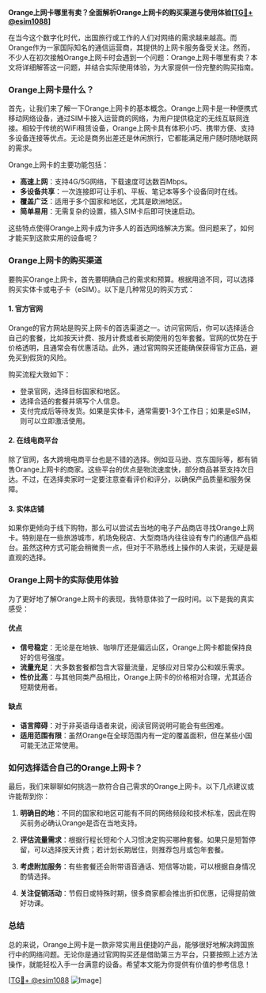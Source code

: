 **Orange上网卡哪里有卖？全面解析Orange上网卡的购买渠道与使用体验[[TG💪+ @esim1088](https://t.me/s/esim1088)]**

在当今这个数字化时代，出国旅行或工作的人们对网络的需求越来越高。而Orange作为一家国际知名的通信运营商，其提供的上网卡服务备受关注。然而，不少人在初次接触Orange上网卡时会遇到一个问题：Orange上网卡哪里有卖？本文将详细解答这一问题，并结合实际使用体验，为大家提供一份完整的购买指南。

### Orange上网卡是什么？

首先，让我们来了解一下Orange上网卡的基本概念。Orange上网卡是一种便携式移动网络设备，通过SIM卡接入运营商的网络，为用户提供稳定的无线互联网连接。相较于传统的WiFi租赁设备，Orange上网卡具有体积小巧、携带方便、支持多设备连接等优点。无论是商务出差还是休闲旅行，它都能满足用户随时随地联网的需求。

Orange上网卡的主要功能包括：

- **高速上网**：支持4G/5G网络，下载速度可达数百Mbps。
- **多设备共享**：一次连接即可让手机、平板、笔记本等多个设备同时在线。
- **覆盖广泛**：适用于多个国家和地区，尤其是欧洲地区。
- **简单易用**：无需复杂的设置，插入SIM卡后即可快速启动。

这些特点使得Orange上网卡成为许多人的首选网络解决方案。但问题来了，如何才能买到这款实用的设备呢？

### Orange上网卡的购买渠道

要购买Orange上网卡，首先要明确自己的需求和预算。根据用途不同，可以选择购买实体卡或电子卡（eSIM）。以下是几种常见的购买方式：

#### 1. 官方官网

Orange的官方网站是购买上网卡的首选渠道之一。访问官网后，你可以选择适合自己的套餐，比如按天计费、按月计费或者长期使用的包年套餐。官网的优势在于价格透明，且通常会有优惠活动。此外，通过官网购买还能确保获得官方正品，避免买到假货的风险。

购买流程大致如下：
- 登录官网，选择目标国家和地区。
- 选择合适的套餐并填写个人信息。
- 支付完成后等待发货。如果是实体卡，通常需要1-3个工作日；如果是eSIM，则可以立即激活使用。

#### 2. 在线电商平台

除了官网，各大跨境电商平台也是不错的选择。例如亚马逊、京东国际等，都有销售Orange上网卡的商家。这些平台的优点是物流速度快，部分商品甚至支持次日达。不过，在选择卖家时一定要注意查看评价和评分，以确保产品质量和服务保障。

#### 3. 实体店铺

如果你更倾向于线下购物，那么可以尝试去当地的电子产品商店寻找Orange上网卡。特别是在一些旅游城市，机场免税店、大型商场内往往设有专门的通信产品柜台。虽然这种方式可能会稍微贵一点，但对于不熟悉线上操作的人来说，无疑是最直观的选择。

### Orange上网卡的实际使用体验

为了更好地了解Orange上网卡的表现，我特意体验了一段时间。以下是我的真实感受：

#### 优点

- **信号稳定**：无论是在地铁、咖啡厅还是偏远山区，Orange上网卡都能保持良好的信号强度。
- **流量充足**：大多数套餐都包含大容量流量，足够应对日常办公和娱乐需求。
- **性价比高**：与其他同类产品相比，Orange上网卡的价格相对合理，尤其适合短期使用者。

#### 缺点

- **语言障碍**：对于非英语母语者来说，阅读官网说明可能会有些困难。
- **适用范围有限**：虽然Orange在全球范围内有一定的覆盖面积，但在某些小国可能无法正常使用。

### 如何选择适合自己的Orange上网卡？

最后，我们来聊聊如何挑选一款符合自己需求的Orange上网卡。以下几点建议或许能帮到你：

1. **明确目的地**：不同的国家和地区可能有不同的网络频段和技术标准，因此在购买前务必确认Orange是否在当地支持。
   
2. **评估流量需求**：根据行程长短和个人习惯决定购买哪种套餐。如果只是短暂停留，可以选择按天计费；若计划长期居住，则推荐包月或包年套餐。

3. **考虑附加服务**：有些套餐还会附带语音通话、短信等功能，可以根据自身情况酌情选择。

4. **关注促销活动**：节假日或特殊时期，很多商家都会推出折扣优惠，记得提前做好功课。

### 总结

总的来说，Orange上网卡是一款非常实用且便捷的产品，能够很好地解决跨国旅行中的网络问题。无论你是通过官网购买还是借助第三方平台，只要按照上述方法操作，就能轻松入手一台满意的设备。希望本文能为你提供有价值的参考信息！

[[TG💪+ @esim1088](https://t.me/s/esim1088) ![Image](https://i.postimg.cc/4NQfJmqS/Snipaste-2025-05-13-00-14-12.png)]
